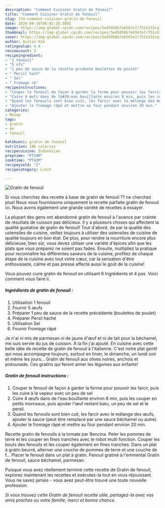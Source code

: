 ```yaml
---
description: "Comment Cuisiner Gratin de fenouil"
title: "Comment Cuisiner Gratin de fenouil"
slug: 174-comment-cuisiner-gratin-de-fenouil
date: 2020-09-16T06:02:20.500Z
image: https://img-global.cpcdn.com/recipes/5ed5956b7eb567e7/751x532cq70/gratin-de-fenouil-photo-principale-de-la-recette.jpg
thumbnail: https://img-global.cpcdn.com/recipes/5ed5956b7eb567e7/751x532cq70/gratin-de-fenouil-photo-principale-de-la-recette.jpg
cover: https://img-global.cpcdn.com/recipes/5ed5956b7eb567e7/751x532cq70/gratin-de-fenouil-photo-principale-de-la-recette.jpg
author: Austin Kim
ratingvalue: 4.4
reviewcount: 3
recipeingredient:
- "1 fenouil"
- "5 ufs"
- "1 peu de sauce de la recette prcdente boulettes de poulet"
- " Persil hach"
- " Sel"
- " Fromage rp"
recipeinstructions:
- "Couper le fenouil de façon à garder la forme pour pouvoir les farcir, puis les cuire à la vapeur avec un peu de sel"
- "Cuire 4 œufs dans de l&#39;eau bouillante environ 8 min, puis les couper en petits morceaux, puis ajouter l&#39;œuf restant batu, un peu de sel et le persil."
- "Quand les fenouils sont bien cuit, les farcir avec le mélange des œufs, ajouter la sauce (peut être remplacé par une sauce béchamel ou autre)."
- "Ajouter le fromage râpé et mettre au four pendant environ 20 min."
categories:
- Resep
tags:
- gratin
- de
- fenouil

katakunci: gratin de fenouil 
nutrition: 196 calories
recipecuisine: Indonesian
preptime: "PT24M"
cooktime: "PT42M"
recipeyield: "2"
recipecategory: Lunch

---
```



![Gratin de fenouil](https://img-global.cpcdn.com/recipes/5ed5956b7eb567e7/751x532cq70/gratin-de-fenouil-photo-principale-de-la-recette.jpg)

Si vous cherchez des recette à base de gratin de fenouil ?? ne cherchez plus! Nous vous fournissons uniquement la recette parfaite gratin de fenouil ici. Nous avons également une grande variété de recettes à essayer.

La plupart des gens ont abandonné gratin de fenouil à l'avance par crainte de résultats de cuisson pas délicieux. Il y a plusieurs choses qui affectent la qualité gustative de gratin de fenouil! Tout d'abord, de par la qualité des ustensiles de cuisine, veillez toujours à utiliser des ustensiles de cuisine de qualité toujours en bon état. De plus, pour rendre la nourriture encore plus délicieuse, bien sûr, vous devez utiliser une variété d'épices afin que les plats que vous préparez ne soient pas fades. Ensuite, multipliez la pratique pour reconnaître les différentes saveurs de la cuisine, profitez de chaque étape de la cuisine avec tout votre cœur, car la sensation d'être enthousiaste, calme et pas pressé affecte aussi le goût de la cuisine!

<!--inarticleads1-->

Vous pouvez cuire gratin de fenouil en utilisant 6 Ingrédients et 4 pas. Voici comment vous faire il.

##### Ingrédients de gratin de fenouil :

1. Utilisation 1 fenouil
1. Fournir 5 œufs
1. Préparer 1 peu de sauce de la recette précédente (boulettes de poulet)
1. Préparer  Persil haché
1. Utilisation  Sel
1. Fournir  Fromage râpé


Je n&#39;ai ni mis de parmesan ni de jaune d&#39;œuf et ni de lait pour la béchamel, me suis servie du jus de cuisson. À la fin j&#39;ai ajouté. En cuisine avec cette belle idée de recette de gratin de fenouil à l&#39;italienne. C&#39;est notre plat gentil qui nous accompagne toujours, surtout en hiver, le dimanche, un lundi soir et même les jours… Gratin de fenouil aux olives noires, anchois et pistounade. Ces gratins qui feront aimer les légumes aux enfants! 

<!--inarticleads2-->

##### Gratin de fenouil instructions :

1. Couper le fenouil de façon à garder la forme pour pouvoir les farcir, puis les cuire à la vapeur avec un peu de sel
1. Cuire 4 œufs dans de l&#39;eau bouillante environ 8 min, puis les couper en petits morceaux, puis ajouter l&#39;œuf restant batu, un peu de sel et le persil.
1. Quand les fenouils sont bien cuit, les farcir avec le mélange des œufs, ajouter la sauce (peut être remplacé par une sauce béchamel ou autre).
1. Ajouter le fromage râpé et mettre au four pendant environ 20 min.


Recette gratin de fenouils à la tomate par Bencina. Peler les pommes de terre et les couper en fines tranches avec le robot multi fonction. Couper les bouts des fenouils et les couper également en fines tranches. Dans un plat à gratin beurré, alterner une couche de pommes de terre et une couche de f… Placer le fenouil dans un plat à gratin. Fenouil gratiné à l&#39;emmental Gratin de fenouil, sauce béchamel, parmesan. 

<!--inarticleads1-->

<p>
Puisque vous avez réellement terminé cette recette de Gratin de fenouil, explorez maintenant les recettes et exécutez-la tout en vous réjouissant. Vous ne savez jamais - vous avez peut-être trouvé une toute nouvelle profession.
</p>

<p>
<i>Si vous trouvez cette Gratin de fenouil recette utile, partagez-la avec vos amis proches ou votre famille, merci et bonne chance.</i>
</p>
